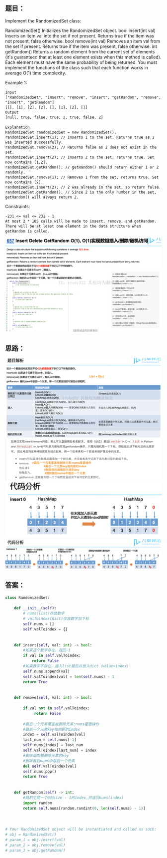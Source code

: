 ## 题目：
Implement the RandomizedSet class:

RandomizedSet() Initializes the RandomizedSet object.
bool insert(int val) Inserts an item val into the set if not present. Returns true if the item was not present, false otherwise.
bool remove(int val) Removes an item val from the set if present. Returns true if the item was present, false otherwise.
int getRandom() Returns a random element from the current set of elements (it's guaranteed that at least one element exists when this method is called). Each element must have the same probability of being returned.
You must implement the functions of the class such that each function works in average O(1) time complexity.

 
Example 1:
```
Input
["RandomizedSet", "insert", "remove", "insert", "getRandom", "remove", "insert", "getRandom"]
[[], [1], [2], [2], [], [1], [2], []]
Output
[null, true, false, true, 2, true, false, 2]

Explanation
RandomizedSet randomizedSet = new RandomizedSet();
randomizedSet.insert(1); // Inserts 1 to the set. Returns true as 1 was inserted successfully.
randomizedSet.remove(2); // Returns false as 2 does not exist in the set.
randomizedSet.insert(2); // Inserts 2 to the set, returns true. Set now contains [1,2].
randomizedSet.getRandom(); // getRandom() should return either 1 or 2 randomly.
randomizedSet.remove(1); // Removes 1 from the set, returns true. Set now contains [2].
randomizedSet.insert(2); // 2 was already in the set, so return false.
randomizedSet.getRandom(); // Since 2 is the only number in the set, getRandom() will always return 2.
```

Constraints:
```
-231 <= val <= 231 - 1
At most 2 * 105 calls will be made to insert, remove, and getRandom.
There will be at least one element in the data structure when getRandom is called.
```
![a](https://github.com/SSRRBB/Leetcode/blob/main/Images/171.png)
## 思路：

![a](https://github.com/SSRRBB/Leetcode/blob/main/Images/172.png)
![a](https://github.com/SSRRBB/Leetcode/blob/main/Images/175.png)
![a](https://github.com/SSRRBB/Leetcode/blob/main/Images/173.png)
![a](https://github.com/SSRRBB/Leetcode/blob/main/Images/174.png)

## 答案：
```python
class RandomizedSet:

    def __init__(self):
        # nums(list)存放数字
        # valToindex(dict)存放数字加下标
        self.nums = []
        self.valToindex = {}
        

    def insert(self, val: int) -> bool:
        #如果这个数字存在，返回-1
        if val in self.valToindex:
            return False
        #如果数字不存在，插入list最后并放入dict（value>index)
        self.nums.append(val)
        self.valToindex[val] = len(self.nums) - 1
        return True
        

    def remove(self, val: int) -> bool:
           
        if val not in self.valToindex:
             return False
        
        #最后一个元素覆盖被删除元素:nums里面操作
        #最后一个元素key指向新的index
        index = self.valToindex[val]
        last_num = self.nums[-1]
        self.nums[index] = last_num
        self.valToindex[last_num] = index
        #删除指向被删除元素的key
        #删除最后nums中最后一个元素
        del self.valToindex[val]
        self.nums.pop()
        return True
        

    def getRandom(self) -> int:
        #随机生成一个0到size - 1的index,并返回nums(index)
        import random
        return self.nums[random.randint(0, len(self.nums) - 1)]
        


# Your RandomizedSet object will be instantiated and called as such:
# obj = RandomizedSet()
# param_1 = obj.insert(val)
# param_2 = obj.remove(val)
# param_3 = obj.getRandom()


```
